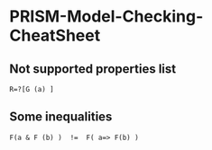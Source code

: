 # PRISM-Model-Checking-CheatSheet


## Not supported properties list

``` 
R=?[G (a) ]

```


## Some inequalities
```
F(a & F (b) )  !=  F( a=> F(b) )


```
